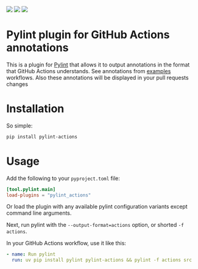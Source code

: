 ![](https://img.shields.io/pypi/v/pylint-actions)
![](https://img.shields.io/pypi/dm/pylint-actions)
![](https://img.shields.io/pypi/pyversions/pylint-actions)
# Pylint plugin for GitHub Actions annotations
This is a plugin for [Pylint](https://www.pylint.org/) that allows it to output annotations 
in the format that GitHub Actions understands. 
See annotations from [examples](https://github.com/skhomuti/pylint-actions/actions/workflows/example.yml) workflows.
Also these annotations will be displayed in your pull requests changes

# Installation
So simple:
```bash
pip install pylint-actions
```

# Usage
Add the following to your `pyproject.toml` file:
```toml
[tool.pylint.main]
load-plugins = "pylint_actions"
```
Or load the plugin with any available pylint configuration variants except command line arguments.

Next, run pylint with the `--output-format=actions` option, or shorted `-f actions`.

In your GitHub Actions workflow, use it like this:
```yaml
- name: Run pylint
  run: uv pip install pylint pylint-actions && pylint -f actions src
```
